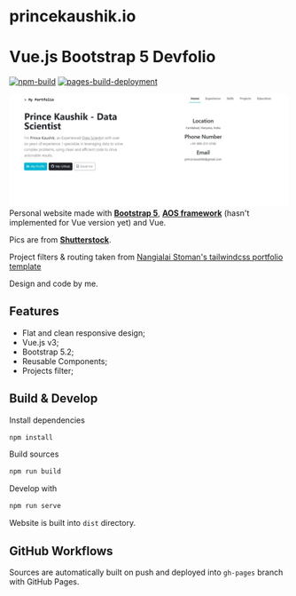 # princekaushik.io

# Vue.js Bootstrap 5 Devfolio

[![npm-build](https://github.com/princekaushik/princekaushik.github.io/actions/workflows/build.yml/badge.svg)](https://github.com/princekaushik/princekaushik.github.io/actions/workflows/build.yml)
[![pages-build-deployment](https://github.com/princekaushik/princekaushik.github.io/actions/workflows/pages/pages-build-deployment/badge.svg)](https://github.com/princekaushik/princekaushik.github.io/actions/workflows/pages/pages-build-deployment)

![Website preview](https://github.com/princekaushik/princekaushik.github.io/blob/main/src/assets/images/preview.jpg)
Personal website made with **[Bootstrap 5](https://github.com/twbs/bootstrap)**, **[AOS framework](https://github.com/michalsnik/aos)** (hasn't implemented for Vue version yet) and Vue.

Pics are from **[Shutterstock](https://www.shutterstock.com/)**.

Project filters & routing taken from [Nangialai Stoman's tailwindcss portfolio template](https://github.com/realstoman/vuejs-tailwindcss-portfolio)

Design and code by me.

## Features

- Flat and clean responsive design;
- Vue.js v3;
- Bootstrap 5.2;
- Reusable Components;
- Projects filter;


## Build & Develop

Install dependencies
```Bash
npm install
```

Build sources
```Bash
npm run build
```

Develop with
```Bash
npm run serve
```

Website is built into `dist` directory.


## GitHub Workflows

Sources are automatically built on push and deployed into `gh-pages` branch with GitHub Pages.
